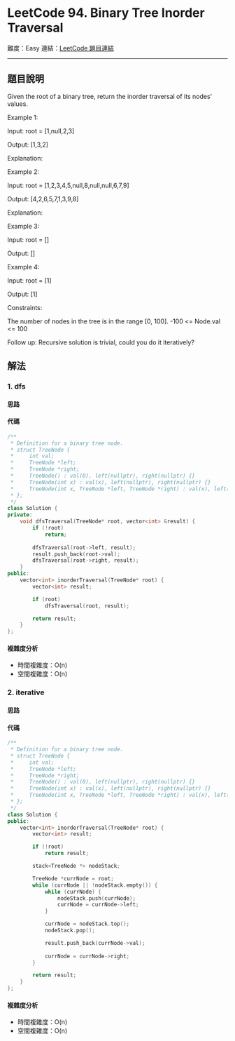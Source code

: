 # LeetCode 94. Binary Tree Inorder Traversal

難度：Easy
連結：[LeetCode 題目連結](https://leetcode.com/problems/binary-tree-inorder-traversal/description/)

---

## 題目說明
    
Given the root of a binary tree, return the inorder traversal of its nodes' values.

 

Example 1:

Input: root = [1,null,2,3]

Output: [1,3,2]

Explanation:



Example 2:

Input: root = [1,2,3,4,5,null,8,null,null,6,7,9]

Output: [4,2,6,5,7,1,3,9,8]

Explanation:



Example 3:

Input: root = []

Output: []

Example 4:

Input: root = [1]

Output: [1]

 

Constraints:

The number of nodes in the tree is in the range [0, 100].
-100 <= Node.val <= 100
 

Follow up: Recursive solution is trivial, could you do it iteratively?

## 解法
### 1. dfs
#### 思路



#### 代碼
```c++
/**
 * Definition for a binary tree node.
 * struct TreeNode {
 *     int val;
 *     TreeNode *left;
 *     TreeNode *right;
 *     TreeNode() : val(0), left(nullptr), right(nullptr) {}
 *     TreeNode(int x) : val(x), left(nullptr), right(nullptr) {}
 *     TreeNode(int x, TreeNode *left, TreeNode *right) : val(x), left(left), right(right) {}
 * };
 */
class Solution {
private:
    void dfsTraversal(TreeNode* root, vector<int> &result) {
        if (!root)
            return;
        
        dfsTraversal(root->left, result);
        result.push_back(root->val);
        dfsTraversal(root->right, result);
    }
public:
    vector<int> inorderTraversal(TreeNode* root) {
        vector<int> result;

        if (root)
            dfsTraversal(root, result);

        return result;
    }
};
```

#### 複雜度分析

- 時間複雜度：O(n)
- 空間複雜度：O(n)

### 2. iterative
#### 思路



#### 代碼
```c++
/**
 * Definition for a binary tree node.
 * struct TreeNode {
 *     int val;
 *     TreeNode *left;
 *     TreeNode *right;
 *     TreeNode() : val(0), left(nullptr), right(nullptr) {}
 *     TreeNode(int x) : val(x), left(nullptr), right(nullptr) {}
 *     TreeNode(int x, TreeNode *left, TreeNode *right) : val(x), left(left), right(right) {}
 * };
 */
class Solution {
public:
    vector<int> inorderTraversal(TreeNode* root) {
        vector<int> result;

        if (!root)
            return result;

        stack<TreeNode *> nodeStack;

        TreeNode *currNode = root;
        while (currNode || !nodeStack.empty()) {
            while (currNode) {
                nodeStack.push(currNode);
                currNode = currNode->left;
            }

            currNode = nodeStack.top();
            nodeStack.pop();

            result.push_back(currNode->val);
            
            currNode = currNode->right;
        }

        return result;
    }
};
```

#### 複雜度分析

- 時間複雜度：O(n)
- 空間複雜度：O(n)
